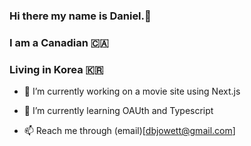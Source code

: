### Hi there my name is Daniel.👋
### I am a Canadian 🇨🇦
### Living in Korea 🇰🇷

- 🔭 I’m currently working on a movie site using Next.js
- 🌱 I’m currently learning OAUth and Typescript

- 📫 Reach me through (email)[dbjowett@gmail.com]

<!--
**dbjowett/dbjowett** is a ✨ _special_ ✨ repository because its `README.md` (this file) appears on your GitHub profile.

Here are some ideas to get you started:

- 🔭 I’m currently working on ...
- 🌱 I’m currently learning ...
- 👯 I’m looking to collaborate on ...
- 🤔 I’m looking for help with ...
- 💬 Ask me about ...
- 📫 How to reach me: ...
- 😄 Pronouns: ...
- ⚡ Fun fact: ...
-->
